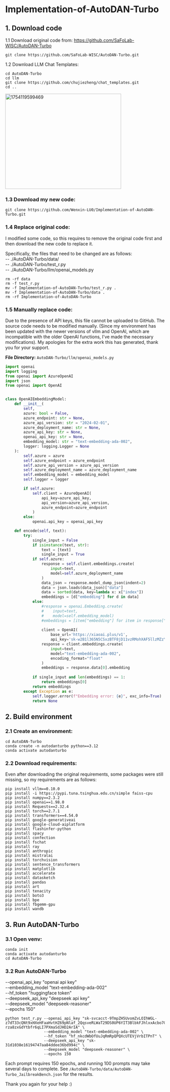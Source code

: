# Implementation-of-AutoDAN-Turbo



## 1. Download code

1.1 Download original code from: https://github.com/SaFoLab-WISC/AutoDAN-Turbo

```shell
git clone https://github.com/SaFoLab-WISC/AutoDAN-Turbo.git
```

1.2 Download LLM Chat Templates\:

```shell
cd AutoDAN-Turbo
cd llm
git clone https://github.com/chujiezheng/chat_templates.git
cd ..
```


<img width="366" height="300" alt="1754119599469" src="https://github.com/user-attachments/assets/ef178e3a-6411-4858-988b-8fe5a1c0bfeb" />



### 1.3 Download my new code:

```shell
git clone https://github.com/Wenxin-LU0/Implementation-of-AutoDAN-Turbo.git
```

### 1.4 Replace original code:

 I modified some code, so this requires to remove the original code first and then download the new code to replace it.

Specifically, the files that need to be changed are as follows: \
-- ./AutoDAN-Turbo/data/ \
-- ./AutoDAN-Turbo/test_r.py \
-- ./AutoDAN-Turbo/llm/openai_models.py

```shell
rm -rf data
rm -f test_r.py
mv -f Implementation-of-AutoDAN-Turbo/test_r.py .
mv -f Implementation-of-AutoDAN-Turbo/data .
rm -rf Implementation-of-AutoDAN-Turbo
```

### 1.5 Manually replace code:

Due to the presence of API keys, this file cannot be uploaded to GitHub. The source code needs to be modified manually. (Since my environment has been updated with the newer versions of vllm and OpenAI, which are incompatible with the older OpenAI functions, I've made the necessary modifications). My apologies for the extra work this has generated, thank you for your support.

**File Directory:** `AutoDAN-Turbo/llm/openai_models.py`

```py
import openai
import logging
from openai import AzureOpenAI
import json
from openai import OpenAI


class OpenAIEmbeddingModel:
    def __init__(
        self,
        azure: bool = False,
        azure_endpoint: str = None,
        azure_api_version: str = "2024-02-01",
        azure_deployment_name: str = None,
        azure_api_key: str = None,
        openai_api_key: str = None,
        embedding_model: str = "text-embedding-ada-002",
        logger: logging.Logger = None
    ):
        self.azure = azure
        self.azure_endpoint = azure_endpoint
        self.azure_api_version = azure_api_version
        self.azure_deployment_name = azure_deployment_name
        self.embedding_model = embedding_model
        self.logger = logger

        if self.azure:
            self.client = AzureOpenAI(
                api_key=azure_api_key,
                api_version=azure_api_version,
                azure_endpoint=azure_endpoint
            )
        else:
            openai.api_key = openai_api_key

    def encode(self, text):
        try:
            single_input = False
            if isinstance(text, str):
                text = [text]
                single_input = True
            if self.azure:
                response = self.client.embeddings.create(
                    input=text,
                    model=self.azure_deployment_name
                )
                data_json = response.model_dump_json(indent=2)
                data = json.loads(data_json)["data"]
                data = sorted(data, key=lambda x: x["index"])
                embeddings = [d["embedding"] for d in data]
            else:
                #response = openai.Embedding.create(
                #    input=text,
                #    model=self.embedding_model)
                #embeddings = [item["embedding"] for item in response["data"]]
                
                client = OpenAI(
                    base_url='https://xiaoai.plus/v1',
                    api_key='sk-w2B1l365N5CSxzBTF8jD11vzRMohXAF5llzMZzYctVULnju5')
                response = client.embeddings.create(
                    input=text,
                    model="text-embedding-ada-002",
                    encoding_format="float"
                )
                embeddings = response.data[0].embedding
            
            if single_input and len(embeddings) == 1:
                return embeddings[0]
            return embeddings
        except Exception as e:
            self.logger.error(f"Embedding error: {e}", exc_info=True)
            return None

```



## 2. Build environment

### 2.1 Create an environment:

```shell
cd AutoDAN-Turbo
conda create -n autodanturbo python==3.12
conda activate autodanturbo
```

### 2.2 Download requirements:

Even after downloading the original requirements, some packages were still missing, so my requirements are as follows:

```shell
pip install vllm==0.10.0
pip install -i https://pypi.tuna.tsinghua.edu.cn/simple faiss-cpu
pip install numpy==2.3.2
pip install openai==1.98.0
pip install Requests==2.32.4
pip install torch==2.7.1
pip install transformers==4.54.0
pip install google-generativeai
pip install google-cloud-aiplatform
pip install flashinfer-python
pip install spacy
pip install confection
pip install fschat
pip install ray
pip install anthropic
pip install mistralai
pip install torchvision
pip install sentence_transformers
pip install matplotlib
pip install accelerate
pip install datasketch
pip install pandas
pip install art
pip install tenacity
pip install boto3
pip install bpe
pip install fbgemm-gpu
pip install wandb
```



## 3. Run AutoDAN-Turbo

### 3.1 Open venv:

```shell
conda init
conda activate autodanturbo
cd AutoDAN-Turbo
```

### 3.2 Run AutoDAN-Turbo

--openai_api_key "openai api key" \
--embedding_model "text-embedding-ada-002" \
--hf_token "huggingface token" \
--deepseek_api_key "deepseek api key" \
--deepseek_model "deepseek-reasoner" \
--epochs 150"

```shell
python test_r.py --openai_api_key "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" \
                 --embedding_model "text-embedding-ada-002" \
                 --hf_token "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" \
                 --deepseek_api_key "sk-31d1038e16194747aa84ddee36bd994c" \
                 --deepseek_model "deepseek-reasoner" \
                 --epochs 150
```




Each prompt requires 150 epochs, and running 100 prompts may take several days to complete. See `/AutoDAN-Turbo/data/AutoDAN-Turbo_JailbreakBench.json` for the results.

Thank you again for your help :)



